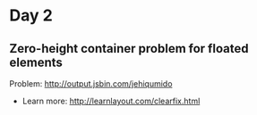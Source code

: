 # Day 2

## Zero-height container problem for floated elements

Problem: http://output.jsbin.com/jehiqumido

+ Learn more: http://learnlayout.com/clearfix.html

